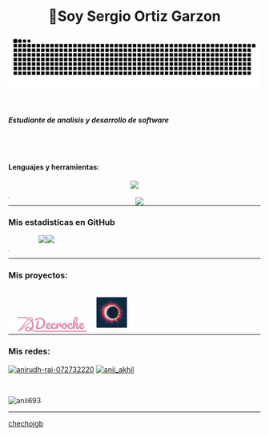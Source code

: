 <h1 align="center">👋Soy Sergio Ortiz Garzon</h1>

<p align = "center">
	<img src = "https://github.com/7oSkaaa/7oSkaaa/blob/output/github-contribution-grid-snake.svg?" alt = "Snake Game"/>
</p>



<p align="left"> <a href="https://twitter.com/" target="blank"><img src="https://img.shields.io/twitter/follow/?logo=twitter&style=for-the-badge" alt="" /></a> </p>

<h5 align="left">Estudiante de analisis y desarrollo de software</h5>
<br>

<br>
<h4 align="left">Lenguajes y herramientas:</h3>
<p align="center">
  <a href="https://skillicons.dev">
    <img src="https://skillicons.dev/icons?i=git,css,discord,docker,postgres,github,html,js,mysql,php,laravel" />
  </a>
	
<picture> <img align="right" src="https://github.com/7oSkaaa/7oSkaaa/blob/main/Images/Right_Side.gif?raw=true" width = 250px></picture>
</p>


<hr width="0%" >
<hr width="100%" >
<h3>Mis estadisticas en GitHub </h3>
<p>
  <p style=" margin-left: 60px;"><img align="left" src="https://github-readme-stats.vercel.app/api/top-langs/?username=chechojgb&theme=vue-dark&show_icons=true&hide_border=true&layout=compact" /></p> 
  <p style="margin-top: 1;"><img align="left" src="https://github-readme-streak-stats.herokuapp.com/?user=chechojgb&theme=vue-dark&hide_border=true" /></p>
</p>
‎


<hr width="0%" >
<hr width="100%" >

<h3 align="left">Mis proyectos:</h3>



  
<p style=" margin-top: 34px;"><a href="https://github.com/chechojgb/decroche" target="_blank" rel="noreferrer"><img align="left" src="https://raw.githubusercontent.com/chechojgb/images/main/7046091-ai.png" alt="anii693" style="margin-top: 35px;
    width: 35%;" /></a></p>
<p><a href="https://github.com/chechojgb/eclipse" target="_blank" rel="noreferrer"><img align="left" src="https://raw.githubusercontent.com/chechojgb/images/main/logo_prov.jpeg" alt="anii693" style="width: 12%"/></a></p>





<br>
<hr width="100%" >
<h3 align="left">Mis redes:</h3>
<p align="left">
<a href="https://www.linkedin.com/in/sergio-ortiz-garzon-092051316/" target="blank"><img align="center" src="https://raw.githubusercontent.com/rahuldkjain/github-profile-readme-generator/master/src/images/icons/Social/linked-in-alt.svg" alt="anirudh-rai-072732220" height="30" width="40" /></a>
<a href="https://www.instagram.com/_sergioo8_/" target="blank"><img align="center" src="https://raw.githubusercontent.com/rahuldkjain/github-profile-readme-generator/master/src/images/icons/Social/instagram.svg" alt="anii_akhil" height="30" width="40" /></a>
</p>
<br>
<p align="left"> <img src="https://komarev.com/ghpvc/?username=anii693&label=Profile%20views&color=0e75b6&style=flat" alt="anii693" /> </p>

------


[chechojgb](https://github.com/chechojgb)

